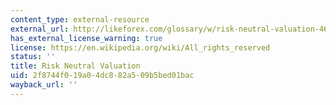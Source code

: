 ```yaml
---
content_type: external-resource
external_url: http://likeforex.com/glossary/w/risk-neutral-valuation-46074
has_external_license_warning: true
license: https://en.wikipedia.org/wiki/All_rights_reserved
status: ''
title: Risk Neutral Valuation
uid: 2f8744f0-19a0-4dc8-82a5-09b5bed01bac
wayback_url: ''
---
```

